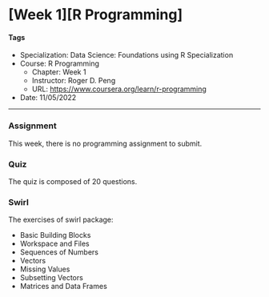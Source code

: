 # [Week 1][R Programming]

#### Tags

* Specialization: Data Science: Foundations using R Specialization
* Course: R Programming
    * Chapter: Week 1
    * Instructor: Roger D. Peng
    * URL: https://www.coursera.org/learn/r-programming
* Date: 11/05/2022

***

### Assignment

This week, there is no programming assignment to submit.

### Quiz

The quiz is composed of 20 questions.

### Swirl

The exercises of swirl package:

* Basic Building Blocks
* Workspace and Files
* Sequences of Numbers
* Vectors
* Missing Values
* Subsetting Vectors
* Matrices and Data Frames
